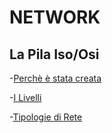 # NETWORK

## La Pila Iso/Osi
-[Perchè è stata creata](https://github.com/emanueletroiani/Network/tree/Pila-Iso/Osi)

-[I Livelli](https://github.com/emanueletroiani/Network/blob/I-Livelli/README.md)

-[Tipologie di Rete](https://github.com/emanueletroiani/Network/edit/Tipologie-di-Rete/README.md)

